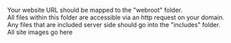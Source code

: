 Your website URL should be mapped to the "webroot" folder.  
All files within this folder are accessible via an http request on your domain.  
Any files that are included server side should go into the "includes" folder.  
All site images go here

